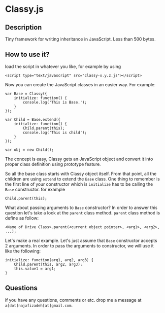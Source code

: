 Classy.js
==========

Description
----------------
Tiny framework for writing inheritance in JavaScript. Less than 500 bytes.

How to use it?
--------------------
load the script in whatever you like, for example by using

    <script type="text/javascript" src="classy-x.y.z.js"></script>


Now you can create the JavaScript classes in an easier way.
For example:

    var Base = Classy({
        initialize: function() {
            console.log('This is Base.');
        }
    });

    var Child = Base.extend({
        initialize: function() {
            Child.parent(this);
            console.log('This is child');
        }
    });

    var obj = new Child();

The concept is easy, Classy gets an JavaScript object and convert it into proper class definition using prototype feature.

So all the base class starts with Classy object itself. From that point, all the children are using `extend` to extend the `Base` class.
One thing to remember is the first line of your constructor which is `initialize` has to be calling the `Base` constructor. for example
    
    Child.parent(this);

What about passing arguments to `Base` constructor? In order to answer this question let's take a look at the `parent` class method. `parent` class method is define as follow:
    
    <Name of Drive Class>.parent(<current object pointer>, <arg1>, <arg2>, ...);

Let's make a real example. Let's just assume that `Base` constructor accepts 2 arguments. In order to pass the arguments to constructor, we will use it like the following:
    
    initialize: function(arg1, arg2, arg3) {
        Child.parent(this, arg2, arg3);
        this.value1 = arg1;
    }


Questions
--------------
if you have any questions, comments or etc. drop me a message at `a[dot]najafizadeh[at]gmail.com`.
